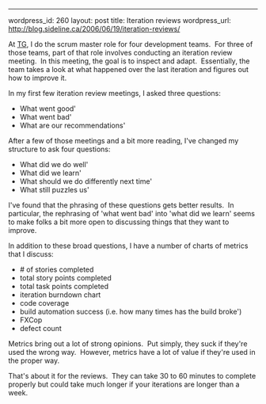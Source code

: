 --- 
wordpress_id: 260
layout: post
title: Iteration reviews
wordpress_url: http://blog.sideline.ca/2006/06/19/iteration-reviews/

<p>At <a title="TG - Where I work" href="http://www.telusgeomatics.com">TG</a>, I do the scrum master role for four development teams.  For three of those teams, part of that role involves conducting an iteration review meeting.  In this meeting, the goal is to inspect and adapt.  Essentially, the team takes a look at what happened over the last iteration and figures out how to improve it.</p>
<p>In my first few iteration review meetings, I asked three questions:</p>
<ul>
<li>What went good'</li>
<li>What went bad'</li>
<li>What are our recommendations'</li></ul>
<p>After a few of those meetings and a bit more reading, I've changed my structure to ask four questions:</p>
<ul>
<li>What did we do well'</li>
<li>What did we learn'</li>
<li>What should we do differently next time'</li>
<li>What still puzzles us'</li></ul>
<p>I've found that the phrasing of these questions gets better results.  In particular, the rephrasing of 'what went bad' into 'what did we learn' seems to make folks a bit more open to discussing things that they want to improve.</p>
<p>In addition to these broad questions, I have a number of charts of metrics that I discuss:</p>
<ul>
<li># of stories completed</li>
<li>total story points completed</li>
<li>total task points completed</li>
<li>iteration burndown chart</li>
<li>code coverage</li>
<li>build automation success (i.e. how many times has the build broke')</li>
<li>FXCop</li>
<li>defect count</li></ul>
<p>Metrics bring out a lot of strong opinions.  Put simply, they suck if they're used the wrong way.  However, metrics have a lot of value if they're used in the proper way.</p>
<p>That's about it for the reviews.  They can take 30 to 60 minutes to complete properly but could take much longer if your iterations are longer than a week.</p>
